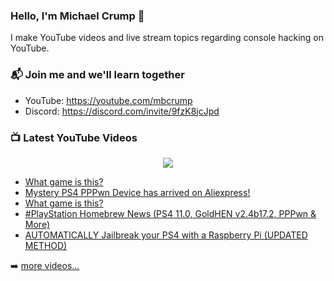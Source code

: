 ### Hello, I'm Michael Crump 👋

I make YouTube videos and live stream topics regarding console hacking on YouTube. 

### 📬 Join me and we'll learn together

- YouTube: https://youtube.com/mbcrump
- Discord: https://discord.com/invite/9fzK8jcJpd

### 📺 Latest YouTube Videos

<div align="center">

[<img src="https://img.shields.io/badge/-Subscribe-red?style=for-the-badge&logo=youtube&logoColor=white"/>](https://www.youtube.com/c/mbcrump?sub_confirmation=1)

</div>

<!-- YOUTUBE:START -->
- [What game is this?](https://www.youtube.com/watch?v=0ugvodD6C0Q)
- [Mystery PS4 PPPwn Device has arrived on Aliexpress!](https://www.youtube.com/watch?v=S4NorZEvV8U)
- [What game is this?](https://www.youtube.com/watch?v=pHDmXtA4mm4)
- [#PlayStation Homebrew News &lpar;PS4 11.0, GoldHEN v2.4b17.2, PPPwn &amp; More&rpar;](https://www.youtube.com/watch?v=2GhLYMlQZso)
- [AUTOMATICALLY Jailbreak your PS4 with a Raspberry Pi &lpar;UPDATED METHOD&rpar;](https://www.youtube.com/watch?v=MTFHm7liYrU)
<!-- YOUTUBE:END -->

➡️ [more videos...](https://youtube.com/mbcrump)

